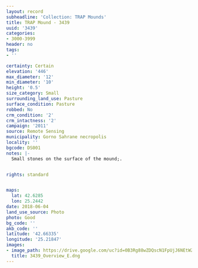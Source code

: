 ```yaml
---
layout: record
subheadline: 'Collection: TRAP Mounds'
title: TRAP Mound - 3439
uuid: '3439'
categories:
- 3000-3999
header: no
tags:
- ''

certainty: Certain
elevation: '446'
max_diameter: '12'
min_diameter: '10'
height: '0.5'
size_category: Small
surrounding_land_use: Pasture
surface_condition: Pasture
robbed: No
crm_condition: '2'
crm_intactness: '2'
campaign: '2011'
source: Remote Sensing
municipality: Gorno Sahrane necropolis
locality: ''
bgcode: DS001
notes: |-
  Small stones on the surface of the mound;.


rights: standard


maps:
  lat: 42.6285
  lon: 25.2442
date: 2018-06-04
land_use_source: Photo
photo: Good
bg_code: ''
akb_code: ''
latitude: '42.66335'
longitude: '25.21847'
images:
- image_path: https://drive.google.com/uc?id=0B3Rg88wZDQscN1FpUjJ6NEtWZ0E
  title: 3439_Overview_E.dng
---
```

